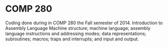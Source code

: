 # COMP 280
Coding done during in COMP 280 the Fall semester of 2014.
Introduction to Assembly Language 
Machine structure; machine language; assembly language instructions and addressing modes; data representations; subroutines; macros; traps and interrupts; and input and output. 
